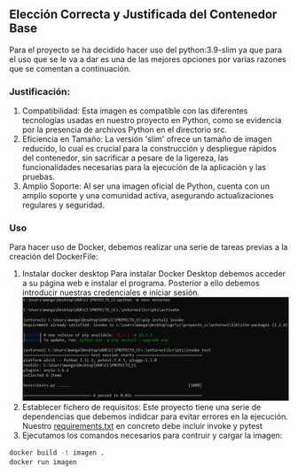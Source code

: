 ## Elección Correcta y Justificada del Contenedor Base

Para el proyecto se ha decidido hacer uso del python:3.9-slim ya que para el uso que se le va a dar es una de las mejores opciones por varias razones que se comentan a continuación.

### Justificación:

1. Compatibilidad: Esta imagen es compatible con las diferentes tecnologías usadas en nuestro proyecto en Python, como se evidencia por la presencia de archivos Python en el directorio src.
2. Eficiencia en Tamaño: La versión 'slim' ofrece un tamaño de imagen reducido, lo cual es crucial para la construcción y despliegue rápidos del contenedor, sin sacrificar a pesare de la ligereza, las funcionalidades necesarias para la ejecución de la aplicación y las pruebas.
3. Amplio Soporte: Al ser una imagen oficial de Python, cuenta con un amplio soporte y una comunidad activa, asegurando actualizaciones regulares y seguridad.

### Uso
Para hacer uso de Docker, debemos realizar una serie de tareas previas a la creación del DockerFile:
1. Instalar docker desktop
Para instalar Docker Desktop debemos acceder a su página web e instalar el programa. Posterior a ello debemos introducir nuestras credenciales e iniciar sesión.
![Inicio de sesión](/././img/2_tests_executed.png)
2. Establecer fichero de requisitos:
Este proyecto tiene una serie de dependencias que debemos indidcar para evitar errores en la ejecución. Nuestro [requirements.txt](././requirements.txt) en concreto debe incluir invoke y pytest
3. Ejecutamos los comandos necesarios para contruir y cargar la imagen:
```cmd
docker build -t imagen .
docker run imagen
```